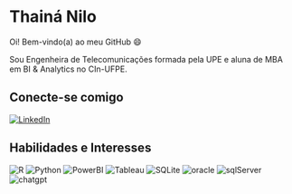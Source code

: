 # Thainá Nilo

Oi! Bem-vindo(a) ao meu GitHub 😄 

Sou Engenheira de Telecomunicações formada pela UPE e aluna de MBA em BI & Analytics no CIn-UFPE.


## Conecte-se comigo
[![LinkedIn](https://img.shields.io/badge/LinkedIn-000?style=for-the-badge&logo=linkedin&logoColor=0E76A8)](https://www.linkedin.com/in/thainanilo/) 


## Habilidades e Interesses
![R](https://img.shields.io/badge/R-000?style=for-the-badge&logo=R&logoColor=30A3DC) ![Python](https://img.shields.io/badge/Python-000?style=for-the-badge&logo=python) ![PowerBI](https://img.shields.io/badge/PowerBI-F2C811?style=for-the-badge&logo=Power%20BI&logoColor=white) ![Tableau](https://img.shields.io/badge/Tableau-E97627?style=for-the-badge&logo=Tableau&logoColor=white) ![SQLite](https://img.shields.io/badge/Sqlite-003B57?style=for-the-badge&logo=sqlite&logoColor=white) ![oracle](https://img.shields.io/badge/Oracle-F80000?style=for-the-badge&logo=oracle&logoColor=black) ![sqlServer](https://img.shields.io/badge/Microsoft%20SQL%20Server-CC2927?style=for-the-badge&logo=microsoft%20sql%20server&logoColor=white) ![chatgpt](https://img.shields.io/badge/ChatGPT-74aa9c?style=for-the-badge&logo=openai&logoColor=white) 


<!--
**thain4nilo/thain4nilo** is a ✨ _special_ ✨ repository because its `README.md` (this file) appears on your GitHub profile.

Here are some ideas to get you started:

- 🔭 I’m currently working on ...
- 🌱 I’m currently learning ...
- 👯 I’m looking to collaborate on ...
- 🤔 I’m looking for help with ...
- 💬 Ask me about ...
- 📫 How to reach me: ...
- 😄 Pronouns: ...
- ⚡ Fun fact: ...
-->
